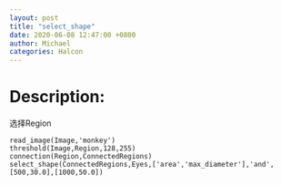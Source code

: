 ```yaml
---
layout: post
title: "select_shape"
date: 2020-06-08 12:47:00 +0800
author: Michael
categories: Halcon
---
```


# Description:
选择Region
	
	read_image(Image,'monkey')
	threshold(Image,Region,128,255)
	connection(Region,ConnectedRegions)
	select_shape(ConnectedRegions,Eyes,['area','max_diameter'],'and',[500,30.0],[1000,50.0])
